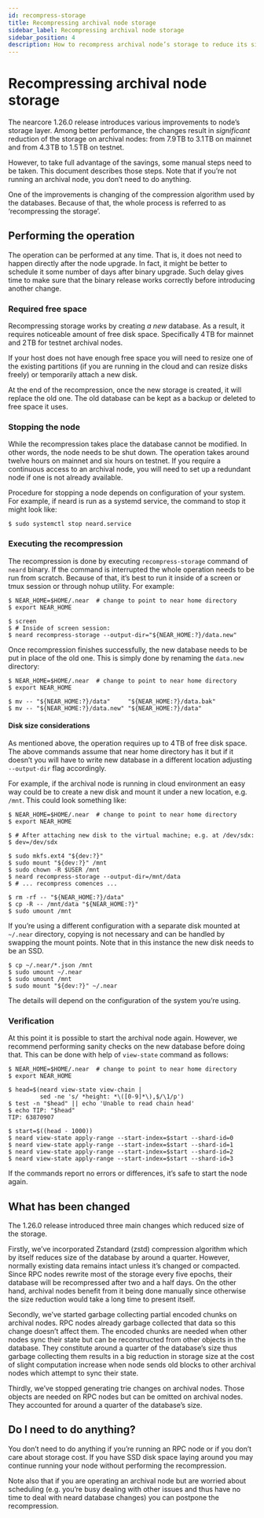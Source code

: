 ```yaml
---
id: recompress-storage
title: Recompressing archival node storage
sidebar_label: Recompressing archival node storage
sidebar_position: 4
description: How to recompress archival node’s storage to reduce its size.
---
```


# Recompressing archival node storage

The nearcore 1.26.0 release introduces various improvements to node’s
storage layer.  Among better performance, the changes result in
*significant* reduction of the storage on archival nodes: from 7.9 TB
to 3.1 TB on mainnet and from 4.3 TB to 1.5 TB on testnet.

However, to take full advantage of the savings, some manual steps need
to be taken.  This document describes those steps.  Note that if
you’re not running an archival node, you don’t need to do anything.

One of the improvements is changing of the compression algorithm used
by the databases.  Because of that, the whole process is referred to
as ‘recompressing the storage’.


## Performing the operation

The operation can be performed at any time.  That is, it does not need
to happen directly after the node upgrade.  In fact, it might be
better to schedule it some number of days after binary upgrade.  Such
delay gives time to make sure that the binary release works correctly
before introducing another change.

### Required free space

Recompressing storage works by creating *a new* database.  As
a result, it requires noticeable amount of free disk space.
Specifically 4 TB for mainnet and 2 TB for testnet archival nodes.

If your host does not have enough free space you will need to resize
one of the existing partitions (if you are running in the cloud and
can resize disks freely) or temporarily attach a new disk.

At the end of the recompression, once the new storage is created, it
will replace the old one.  The old database can be kept as a backup or
deleted to free space it uses.

### Stopping the node

While the recompression takes place the database cannot be modified.
In other words, the node needs to be shut down.  The operation takes
around twelve hours on mainnet and six hours on testnet.  If you
require a continuous access to an archival node, you will need to set
up a redundant node if one is not already available.

Procedure for stopping a node depends on configuration of your system.
For example, if neard is run as a systemd service, the command to stop
it might look like:

```console
$ sudo systemctl stop neard.service
```

### Executing the recompression

The recompression is done by executing `recompress-storage` command of
`neard` binary.  If the command is interrupted the whole operation
needs to be run from scratch.  Because of that, it’s best to run it
inside of a screen or tmux session or through nohup utility.  For
example:

```console
$ NEAR_HOME=$HOME/.near  # change to point to near home directory
$ export NEAR_HOME

$ screen
$ # Inside of screen session:
$ neard recompress-storage --output-dir="${NEAR_HOME:?}/data.new"
```

Once recompression finishes successfully, the new database needs to be
put in place of the old one.  This is simply done by renaming the
`data.new` directory:

```console
$ NEAR_HOME=$HOME/.near  # change to point to near home directory
$ export NEAR_HOME

$ mv -- "${NEAR_HOME:?}/data"     "${NEAR_HOME:?}/data.bak"
$ mv -- "${NEAR_HOME:?}/data.new" "${NEAR_HOME:?}/data"
```

#### Disk size considerations

As mentioned above, the operation requires up to 4 TB of free disk
space.  The above commands assume that near home directory has it but
if it doesn’t you will have to write new database in a different
location adjusting `--output-dir` flag accordingly.

For example, if the archival node is running in cloud environment an
easy way could be to create a new disk and mount it under a new
location, e.g. `/mnt`.  This could look something like:

```console
$ NEAR_HOME=$HOME/.near  # change to point to near home directory
$ export NEAR_HOME

$ # After attaching new disk to the virtual machine; e.g. at /dev/sdx:
$ dev=/dev/sdx

$ sudo mkfs.ext4 "${dev:?}"
$ sudo mount "${dev:?}" /mnt
$ sudo chown -R $USER /mnt
$ neard recompress-storage --output-dir=/mnt/data
$ # ... recompress comences ...

$ rm -rf -- "${NEAR_HOME:?}/data"
$ cp -R -- /mnt/data "${NEAR_HOME:?}"
$ sudo umount /mnt
```

If you’re using a different configuration with a separate disk mounted
at `~/.near` directory, copying is not necessary and can be handled by
swapping the mount points.  Note that in this instance the new disk
needs to be an SSD.

```console
$ cp ~/.near/*.json /mnt
$ sudo umount ~/.near
$ sudo umount /mnt
$ sudo mount "${dev:?}" ~/.near
```

The details will depend on the configuration of the system you’re
using.

### Verification

At this point it is possible to start the archival node again.
However, we recommend performing sanity checks on the new database
before doing that.  This can be done with help of `view-state` command
as follows:

```console
$ NEAR_HOME=$HOME/.near  # change to point to near home directory
$ export NEAR_HOME

$ head=$(neard view-state view-chain |
         sed -ne 's/ *height: *\([0-9]*\),$/\1/p')
$ test -n "$head" || echo 'Unable to read chain head'
$ echo TIP: "$head"
TIP: 63870907

$ start=$((head - 1000))
$ neard view-state apply-range --start-index=$start --shard-id=0
$ neard view-state apply-range --start-index=$start --shard-id=1
$ neard view-state apply-range --start-index=$start --shard-id=2
$ neard view-state apply-range --start-index=$start --shard-id=3
```

If the commands report no errors or differences, it’s safe to start
the node again.


## What has been changed

The 1.26.0 release introduced three main changes which reduced size of
the storage.

Firstly, we’ve incorporated Zstandard (zstd) compression algorithm
which by itself reduces size of the database by around a quarter.
However, normally existing data remains intact unless it’s changed or
compacted.  Since RPC nodes rewrite most of the storage every five
epochs, their database will be recompressed after two and a half days.
On the other hand, archival nodes benefit from it being done manually
since otherwise the size reduction would take a long time to present
itself.

Secondly, we’ve started garbage collecting partial encoded chunks on
archival nodes.  RPC nodes already garbage collected that data so this
change doesn’t affect them.  The encoded chunks are needed when other
nodes sync their state but can be reconstructed from other objects in
the database.  They constitute around a quarter of the database’s size
thus garbage collecting them results in a big reduction in storage
size at the cost of slight computation increase when node sends old
blocks to other archival nodes which attempt to sync their state.

Thirdly, we’ve stopped generating trie changes on archival nodes.
Those objects are needed on RPC nodes but can be omitted on archival
nodes.  They accounted for around a quarter of the database’s size.


## Do I need to do anything?

You don’t need to do anything if you’re running an RPC node or if you
don’t care about storage cost.  If you have SSD disk space laying
around you may continue running your node without performing the
recompression.

Note also that if you are operating an archival node but are worried
about scheduling (e.g. you’re busy dealing with other issues and thus
have no time to deal with neard database changes) you can postpone the
recompression.
